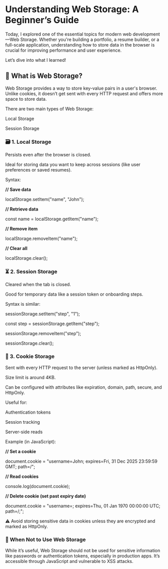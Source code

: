 # Understanding Web Storage: A Beginner’s Guide
Today, I explored one of the essential topics for modern web development—Web Storage. Whether you're building a portfolio, a resume builder, or a full-scale application, understanding how to store data in the browser is crucial for improving performance and user experience.

Let’s dive into what I learned!

## 🧠 What is Web Storage?
Web Storage provides a way to store key-value pairs in a user's browser. Unlike cookies, it doesn’t get sent with every HTTP request and offers more space to store data.

There are two main types of Web Storage:

Local Storage

Session Storage

### 🗃️ 1. Local Storage
Persists even after the browser is closed.

Ideal for storing data you want to keep across sessions (like user preferences or saved resumes).

Syntax:

**// Save data**

localStorage.setItem("name", "John");

**// Retrieve data**

const name = localStorage.getItem("name");

**// Remove item**

localStorage.removeItem("name");

**// Clear all**

localStorage.clear();

### ⏳ 2. Session Storage
Cleared when the tab is closed.

Good for temporary data like a session token or onboarding steps.

Syntax is similar:

sessionStorage.setItem("step", "1");

const step = sessionStorage.getItem("step");

sessionStorage.removeItem("step");

sessionStorage.clear();

### 🍪 3. Cookie Storage
Sent with every HTTP request to the server (unless marked as HttpOnly).

Size limit is around 4KB.

Can be configured with attributes like expiration, domain, path, secure, and HttpOnly.

Useful for:

Authentication tokens

Session tracking

Server-side reads

Example (in JavaScript):

**// Set a cookie**

document.cookie = "username=John; expires=Fri, 31 Dec 2025 23:59:59 GMT; path=/";

**// Read cookies**

console.log(document.cookie);

**// Delete cookie (set past expiry date)**

document.cookie = "username=; expires=Thu, 01 Jan 1970 00:00:00 UTC; path=/;";

⚠️ Avoid storing sensitive data in cookies unless they are encrypted and marked as HttpOnly.

### 🔐 When Not to Use Web Storage
While it’s useful, Web Storage should not be used for sensitive information like passwords or authentication tokens, especially in production apps. It’s accessible through JavaScript and vulnerable to XSS attacks.

